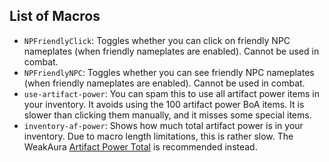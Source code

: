 ## List of Macros
- `NPFriendlyClick`: Toggles whether you can click on friendly NPC nameplates (when friendly nameplates are enabled). Cannot be used in combat.
- `NPFriendlyNPC`: Toggles whether you can see friendly NPC nameplates (when friendly nameplates are enabled). Cannot be used in combat.
- `use-artifact-power`: You can spam this to use all artifact power items in your inventory. It avoids using the 100 artifact power BoA items. It is slower than clicking them manually, and it misses some special items.
- `inventory-af-power`: Shows how much total artifact power is in your inventory. Due to macro length limitations, this is rather slow. The WeakAura [Artifact Power Total](../weakauras/artifact-power-total) is recommended instead.
